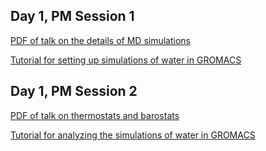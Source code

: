 ## Day 1, PM Session 1

[PDF of talk on the details of MD simulations](2022-iCoMSE-MDSims.pdf)

[Tutorial for setting up simulations of water in GROMACS](water-tutorial.ipynb)

## Day 1, PM Session 2

[PDF of talk on thermostats and barostats](Thermostats_barostats_Day1_July2022.pdf)

[Tutorial for analyzing the simulations of water in GROMACS](analysis-tutorial.ipynb)


